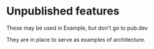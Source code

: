 # Unpublished features

These may be used in Example, but don't go to pub.dev

They are in place to serve as examples of architecture.

